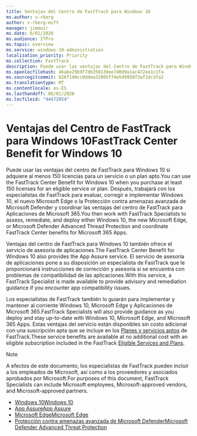 ```yaml
---
title: Ventajas del Centro de FastTrack para Windows 10
ms.author: v-rberg
author: v-rberg-msft
manager: jimmuir
ms.date: 6/01/2020
ms.audience: ITPro
ms.topic: overview
ms.service: windows-10-administration
localization_priority: Priority
ms.collection: FastTrack
description: Puede usar las ventajas del Centro de FastTrack para Windows 10 si adquiere *al menos* 150 licencias para un plan o un servicio elegible.
ms.openlocfilehash: 46abe29b9f7d6350138ee7d0d9a1ac472ee1c1fa
ms.sourcegitcommit: 826f140cc0ddee32005f74e5d995073af1dc3fa2
ms.translationtype: MT
ms.contentlocale: es-ES
ms.lasthandoff: 06/01/2020
ms.locfileid: "44472054"
---
```

# <a name="fasttrack-center-benefit-for-windows-10"></a><span data-ttu-id="4f9bb-103">Ventajas del Centro de FastTrack para Windows 10</span><span class="sxs-lookup"><span data-stu-id="4f9bb-103">FastTrack Center Benefit for Windows 10</span></span>

<span data-ttu-id="4f9bb-104">Puede usar las ventajas del centro de FastTrack para Windows 10 si adquiere al menos 150 licencias para un servicio o un plan apto.</span><span class="sxs-lookup"><span data-stu-id="4f9bb-104">You can use the FastTrack Center Benefit for Windows 10 when you purchase at least 150 licenses for an eligible service or plan.</span></span> <span data-ttu-id="4f9bb-105">Después, trabajará con los especialistas de FastTrack para evaluar, corregir e implementar Windows 10, el nuevo Microsoft Edge o la Protección contra amenazas avanzada de Microsoft Defender y coordinar las ventajas del centro de FastTrack para Aplicaciones de Microsoft 365.</span><span class="sxs-lookup"><span data-stu-id="4f9bb-105">You then work with FastTrack Specialists to assess, remediate, and deploy either Windows 10, the new Microsoft Edge, or Microsoft Defender Advanced Thread Protection and coordinate FastTrack Center benefits for Microsoft 365 Apps.</span></span> 

<span data-ttu-id="4f9bb-106">Ventajas del centro de FastTrack para Windows 10 también ofrece el servicio de asesoría de aplicaciones.</span><span class="sxs-lookup"><span data-stu-id="4f9bb-106">The FastTrack Center Benefit for Windows 10 also provides the App Assure service.</span></span> <span data-ttu-id="4f9bb-107">El servicio de asesoría de aplicaciones pone a su disposición un especialista de FastTrack que le proporcionará instrucciones de corrección y asesoría si se encuentra con problemas de compatibilidad de las aplicaciones.</span><span class="sxs-lookup"><span data-stu-id="4f9bb-107">With this service, a FastTrack Specialist is made available to provide advisory and remediation guidance if you encounter app compatibility issues.</span></span> 

<span data-ttu-id="4f9bb-108">Los especialistas de FastTrack también lo guiarán para implementar y mantener al corriente Windows 10, Microsoft Edge y Aplicaciones de Microsoft 365.</span><span class="sxs-lookup"><span data-stu-id="4f9bb-108">FastTrack Specialists will also provide guidance as you deploy and stay up-to-date with Windows 10, Microsoft Edge, and Microsoft 365 Apps.</span></span> <span data-ttu-id="4f9bb-109">Estas ventajas del servicio están disponibles sin costo adicional con una suscripción apta que se incluye en los [Planes y servicios aptos](M365-eligible-services-and-plans.md) de FastTrack.</span><span class="sxs-lookup"><span data-stu-id="4f9bb-109">These service benefits are available at no additional cost with an eligible subscription included in the FastTrack [Eligible Services and Plans](M365-eligible-services-and-plans.md).</span></span>
  
> [!NOTE]
> <span data-ttu-id="4f9bb-110">A efectos de este documento, los especialistas de FastTrack pueden incluir a los empleados de Microsoft, así como a los proveedores y asociados aprobados por Microsoft.</span><span class="sxs-lookup"><span data-stu-id="4f9bb-110">For purposes of this document, FastTrack Specialists can include Microsoft employees, Microsoft-approved vendors, and Microsoft-approved partners.</span></span> 
    
- [<span data-ttu-id="4f9bb-111">Windows 10</span><span class="sxs-lookup"><span data-stu-id="4f9bb-111">Windows 10</span></span>](Win-10-windows-10.md)
- [<span data-ttu-id="4f9bb-112">App Assure</span><span class="sxs-lookup"><span data-stu-id="4f9bb-112">App Assure</span></span>](Win-10-app-assure.md)
- [<span data-ttu-id="4f9bb-113">Microsoft Edge</span><span class="sxs-lookup"><span data-stu-id="4f9bb-113">Microsoft Edge</span></span>](Win-10-microsoft-edge.md)
- [<span data-ttu-id="4f9bb-114">Protección contra amenazas avanzada de Microsoft Defender</span><span class="sxs-lookup"><span data-stu-id="4f9bb-114">Microsoft Defender Advanced Threat Protection</span></span>](Win-10-microsoft-defender-atp.md)

